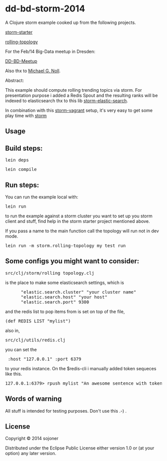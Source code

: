 dd-bd-storm-2014
================

A Clojure storm example cooked up from the following projects.

[storm-starter](https://github.com/nathanmarz/storm-starter)

[rolling-topology](https://bitbucket.org/qanderson/polyglot-rolling-topology)

For the Feb/14 Big-Data meetup in Dresden:

[DD-BD-Meetup](http://www.meetup.com/Big-Data-User-Group-Dresden)

Also thx to [Michael G. Noll](http://www.michael-noll.com/blog/2013/01/18/implementing-real-time-trending-topics-in-storm/).

Abstract:

This example should compute rolling trending topics via storm.
For presentation purpose i added a Redis Spout and the resulting
ranks will be indexed to elasticsearch thx to this lib [storm-elastic-search](https://github.com/hmsonline/storm-elastic-search).

In combination with this [storm-vagrant](https://github.com/sojoner/storm-vagrant) setup,
it's very easy to get some play time with [storm](https://github.com/nathanmarz/storm)


## Usage

Build steps:
------------

<pre>lein deps</pre>
<pre>lein compile</pre>

Run steps:
----------

You can run the example local with:

<pre>lein run</pre>

to run the example against a storm cluster you want to set up you storm client and stuff, find help in the storm starter project mentioned above.

If you pass a name to the main function call the topology will run not in dev mode.

<pre>lein run -m storm.rolling-topology my_test_run</pre>

Some configs you might want to consider:
----------------------------------------

<pre>src/clj/storm/rolling_topology.clj</pre>

is the place to make some elasticsearch settings, which is

<pre>
      "elastic.search.cluster" "your cluster name"
      "elastic.search.host" "your host"
      "elastic.search.port" 9300
</pre>

and the redis list to pop items from is set on top of the file,

<pre>(def REDIS_LIST "mylist")</pre>

also in,

<pre>src/clj/utils/redis.clj</pre>

you can set the

<pre> :host "127.0.0.1" :port 6379 </pre>

to your redis instance. On the $redis-cli i manually added token sequeces like this.

<pre>127.0.0.1:6379> rpush mylist "An awesome sentence with token."</pre>


Words of warning
----------------

All stuff is intended for testing purposes. Don't use this .-) .

## License

Copyright © 2014 sojoner

Distributed under the Eclipse Public License either version 1.0 or (at
your option) any later version.
